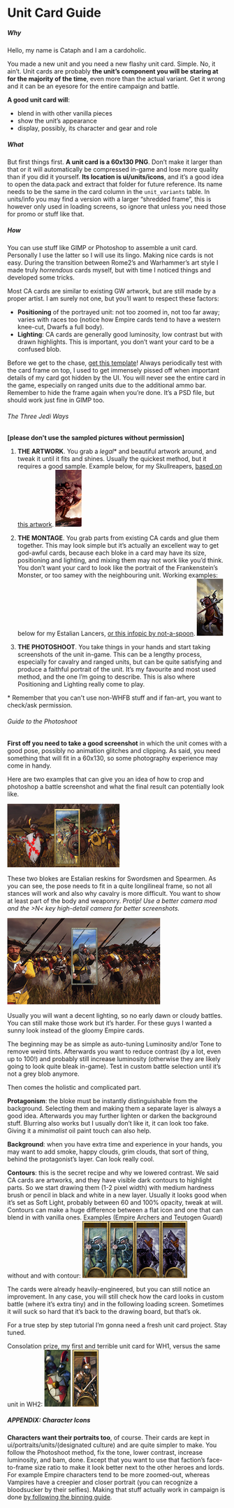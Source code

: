 # Unit Card Guide

##### Why

Hello, my name is Cataph and I am a cardoholic.

You made a new unit and you need a new flashy unit card. Simple. No, it ain’t.
Unit cards are probably **the unit’s component you will be staring at for the majority of the time**, even more than the actual variant. Get it wrong and it can be an eyesore for the entire campaign and battle. 

**A good unit card will**:
- blend in with other vanilla pieces
- show the unit’s appearance
- display, possibly, its character and gear and role

##### What

But first things first. 
**A unit card is a 60x130 PNG**. Don’t make it larger than that or it will automatically be compressed in-game and lose more quality than if you did it yourself.
**Its location is ui/units/icons**, and it’s a good idea to open the data.pack and extract that folder for future reference. Its name needs to be the same in the card column in the `unit_variants` table. 
In units/info you may find a version with a larger “shredded frame”, this is however only used in loading screens, so ignore that unless you need those for promo or stuff like that.

##### How

You can use stuff like GIMP or Photoshop to assemble a unit card. Personally I use the latter so I will use its lingo. 
Making nice cards is not easy. During the transition between Rome2’s and Warhammer’s art style I made truly *horrendous* cards myself, but with time I noticed things and developed some tricks.

Most CA cards are similar to existing GW artwork, but are still made by a proper artist. I am surely not one, but you’ll want to respect these factors:
- **Positioning** of the portrayed unit: not too zoomed in, not too far away; varies with races too (notice how Empire cards tend to have a western knee-cut, Dwarfs a full body).
- **Lighting**: CA cards are generally good luminosity, low contrast but with drawn highlights. This is important, you don’t want your card to be a confused blob.

Before we get to the chase, [get this template][unit_card_template]! Always periodically test with the card frame on top, I used to get immensely pissed off when important details of my card got hidden by the UI. You will never see the entire card in the game, especially on ranged units due to the additional ammo bar. Remember to hide the frame again when you’re done. It’s a PSD file, but should work just fine in GIMP too.

###### The Three Jedi Ways

**[please don't use the sampled pictures without permission]**

1. **THE ARTWORK**. You grab a *legal*\* and beautiful artwork around, and tweak it until it fits and shines. Usually the quickest method, but it requires a good sample. Example below, for my Skullreapers, [based on this artwork][example_1].
![skullreepz][img_1]

2. **THE MONTAGE**. You grab parts from existing CA cards and glue them together. This may look simple but it’s actually an excellent way to get god-awful cards, because each bloke in a card may have its size, positioning and lighting, and mixing them may not work like you’d think. You don’t want your card to look like the portrait of the Frankenstein’s Monster, or too samey with the neighbouring unit.
Working examples: below for my Estalian Lancers, [or this infopic by not-a-spoon][example_2].
![lancels][img_2]

3. **THE PHOTOSHOOT**. You take things in your hands and start taking screenshots of the unit in-game. This can be a lengthy process, especially for cavalry and ranged units, but can be quite satisfying and produce a faithful portrait of the unit. It’s my favourite and most used method, and the one I’m going to describe.
This is also where Positioning and Lighting really come to play. 

\* Remember that you can't use non-WHFB stuff and if fan-art, you want to check/ask permission.

###### Guide to the Photoshoot

**First off you need to take a good screenshot** in which the unit comes with a good pose, possibly no animation glitches and clipping. As said, you need something that will fit in a 60x130, so some photography experience may come in handy. 

Here are two examples that can give you an idea of how to crop and photoshop a battle screenshot and what the final result can potentially look like.

![ayy][ps_1]

These two blokes are Estalian reskins for Swordsmen and Spearmen. As you can see, the pose needs to fit in a quite longilineal frame, so not all stances will work and also why cavalry is more difficult. You want to show at least part of the body and weaponry. 
*Protip! Use a better camera mod and the >N< key high-detail camera for better screenshots.*

![bee][ps_2]

Usually you will want a decent lighting, so no early dawn or cloudy battles. You can still make those work but it’s harder. For these guys I wanted a sunny look instead of the gloomy Empire cards.

The beginning may be as simple as auto-tuning Luminosity and/or Tone to remove weird tints. 
Afterwards you want to reduce contrast (by a lot, even up to 100!) and probably still increase luminosity (otherwise they are likely going to look quite bleak in-game).
Test in custom battle selection until it’s not a grey blob anymore.

Then comes the holistic and complicated part.

**Protagonism**: the bloke must be instantly distinguishable from the background. Selecting them and making them a separate layer is always a good idea. Afterwards you may further lighten or darken the background stuff. Blurring also works but I usually don’t like it, it can look too fake. Giving it a *minimalist* oil paint touch can also help.

**Background**: when you have extra time and experience in your hands, you may want to add smoke, happy clouds, grim clouds, that sort of thing, behind the protagonist’s layer. Can look really cool.

**Contours**: this is the secret recipe and why we lowered contrast. We said CA cards are artworks, and they have visible dark contours to highlight parts. So we start drawing them (1-2 pixel width) with medium hardness brush or pencil in black and white in a new layer. Usually it looks good when it’s set as Soft Light, probably between 60 and 100% opacity, tweak at will. Contours can make a huge difference between a flat icon and one that can blend in with vanilla ones. 
Examples (Empire Archers and Teutogen Guard) without and with contour: 
![yaaaas][contour]

The cards were already heavily-engineered, but you can still notice an improvement.
In any case, you will still check how the card looks in custom battle (where it’s extra tiny) and in the following loading screen. Sometimes it will suck so hard that it’s back to the drawing board, but that’s ok.

For a true step by step tutorial I’m gonna need a fresh unit card project. Stay tuned.

Consolation prize, my first and terrible unit card for WH1, versus the same unit in WH2:
![rip][rip] ![yay][yay]

##### APPENDIX: Character Icons

**Characters want their portraits too**, of course. 
Their cards are kept in ui/portraits/units/(designated culture) and are quite simpler to make. You follow the Photoshoot method, fix the tone, lower contrast, increase luminosity, and bam, done. Except that you want to use that faction’s face-to-frame size ratio to make it look better next to the other heroes and lords. For example Empire characters tend to be more zoomed-out, whereas Vampires have a creepier and closer portrait (you can recognize a bloodsucker by their selfies).
Making that stuff actually work in campaign is done [by following the binning guide][thebinningguide].

[unit_card_template]: files/template.psd

[example_1]: https://vignette.wikia.nocookie.net/warhammerfb/images/7/76/BORKIL.jpg/revision/latest?cb=20130829160001
[img_1]: images/1_3-01.png

[example_2]: https://cdn.discordapp.com/attachments/374122686034477057/452435403610259457/berserker_champion.png
[img_2]: images/1_3-02.png

[ps_1]: images/1_3-03.png
[ps_2]: images/1_3-04.png

[contour]: images/1_3-05.png

[rip]: images/1_3-06.png
[yay]: images/1_3-07.png

[thebinningguide]: https://steamcommunity.com/sharedfiles/filedetails/?id=1194811468